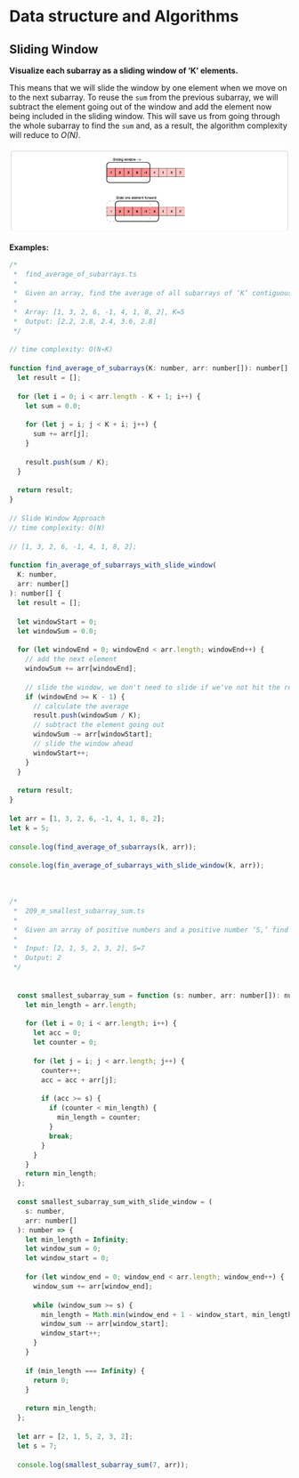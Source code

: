 # Data structure and Algorithms



## Sliding Window

**Visualize each subarray as a sliding window of ‘K’ elements.**

This means that we will slide the window by one element when we move on to the next subarray. To reuse the `sum` from the previous subarray, we will subtract the element going out of the window and add the element now being included in the sliding window. This will save us from going through the whole subarray to find the `sum` and, as a result, the algorithm complexity will reduce to _O(N)_.

![Screen Shot 2022-04-24 at 9.50.23 am](Images/sliding_window.png)

**Examples:**

```javascript
/*
 *  find_average_of_subarrays.ts
 *
 *  Given an array, find the average of all subarrays of ‘K’ contiguous elements in it.
 *
 *  Array: [1, 3, 2, 6, -1, 4, 1, 8, 2], K=5
 *  Output: [2.2, 2.8, 2.4, 3.6, 2.8]
 */

// time complexity: O(N∗K)

function find_average_of_subarrays(K: number, arr: number[]): number[] {
  let result = [];

  for (let i = 0; i < arr.length - K + 1; i++) {
    let sum = 0.0;

    for (let j = i; j < K + i; j++) {
      sum += arr[j];
    }

    result.push(sum / K);
  }

  return result;
}

// Slide Window Approach
// time complexity: O(N)

// [1, 3, 2, 6, -1, 4, 1, 8, 2];

function fin_average_of_subarrays_with_slide_window(
  K: number,
  arr: number[]
): number[] {
  let result = [];

  let windowStart = 0;
  let windowSum = 0.0;

  for (let windowEnd = 0; windowEnd < arr.length; windowEnd++) {
    // add the next element
    windowSum += arr[windowEnd];

    // slide the window, we don't need to slide if we've not hit the required window size of 'k'
    if (windowEnd >= K - 1) {
      // calculate the average
      result.push(windowSum / K);
      // subtract the element going out
      windowSum -= arr[windowStart];
      // slide the window ahead
      windowStart++;
    }
  }

  return result;
}

let arr = [1, 3, 2, 6, -1, 4, 1, 8, 2];
let k = 5;

console.log(find_average_of_subarrays(k, arr));

console.log(fin_average_of_subarrays_with_slide_window(k, arr));
```



```javascript


/*
 *  209_m_smallest_subarray_sum.ts
 *
 *  Given an array of positive numbers and a positive number ‘S,’ find the length of the smallest contiguous         	* subarray whose sum is greater than or equal to ‘S’. Return 0 if no such subarray exists.
 *
 *  Input: [2, 1, 5, 2, 3, 2], S=7
 *  Output: 2
 */


  const smallest_subarray_sum = function (s: number, arr: number[]): number {
    let min_length = arr.length;

    for (let i = 0; i < arr.length; i++) {
      let acc = 0;
      let counter = 0;

      for (let j = i; j < arr.length; j++) {
        counter++;
        acc = acc + arr[j];

        if (acc >= s) {
          if (counter < min_length) {
            min_length = counter;
          }
          break;
        }
      }
    }
    return min_length;
  };

  const smallest_subarray_sum_with_slide_window = (
    s: number,
    arr: number[]
  ): number => {
    let min_length = Infinity;
    let window_sum = 0;
    let window_start = 0;

    for (let window_end = 0; window_end < arr.length; window_end++) {
      window_sum += arr[window_end];

      while (window_sum >= s) {
        min_length = Math.min(window_end + 1 - window_start, min_length);
        window_sum -= arr[window_start];
        window_start++;
      }
    }

    if (min_length === Infinity) {
      return 0;
    }

    return min_length;
  };

  let arr = [2, 1, 5, 2, 3, 2];
  let s = 7;

  console.log(smallest_subarray_sum(7, arr));


```













